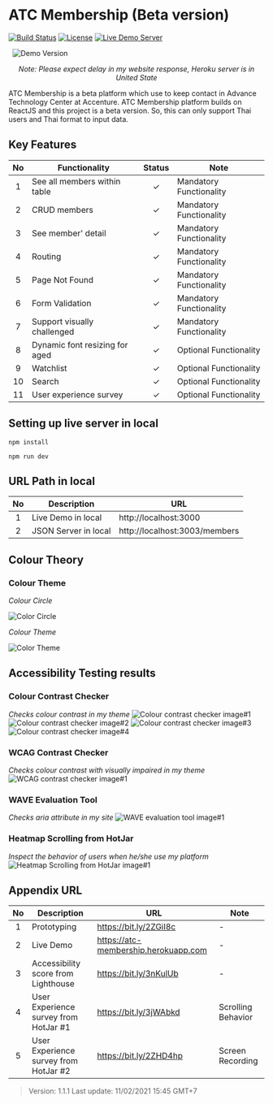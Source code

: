 # ATC Membership (Beta version)

[![Build Status](https://img.shields.io/badge/Build-Passed-success)](https://atc-membership.herokuapp.com)
[![License](https://img.shields.io/badge/License-ATCT-blueviolet)](https://www.accenture.com/th-en/about/company/atc-thailand)
[![Live Demo Server](https://img.shields.io/badge/Live%20Demo%20Server%20-Heroku-violet)](https://atc-membership.herokuapp.com)

&nbsp;
![Demo Version](/src/images/demo.gif)

_<p align="center"> Note: Please expect delay in my website response, Heroku server is in United State </p>_

ATC Membership is a beta platform which use to keep contact in Advance Technology Center at Accenture. ATC Membership platform builds on ReactJS and this project is a beta version. So, this can only support Thai users and Thai format to input data.

## Key Features

| No  | Functionality                  | Status  | Note                    |
| :-: | ------------------------------ | :-----: | ----------------------- |
|  1  | See all members within table   | &check; | Mandatory Functionality |
|  2  | CRUD members                   | &check; | Mandatory Functionality |
|  3  | See member' detail             | &check; | Mandatory Functionality |
|  4  | Routing                        | &check; | Mandatory Functionality |
|  5  | Page Not Found                 | &check; | Mandatory Functionality |
|  6  | Form Validation                | &check; | Mandatory Functionality |
|  7  | Support visually challenged    | &check; | Mandatory Functionality |
|  8  | Dynamic font resizing for aged | &check; | Optional Functionality  |
|  9  | Watchlist                      | &check; | Optional Functionality  |
| 10  | Search                         | &check; | Optional Functionality  |
| 11  | User experience survey         | &check; | Optional Functionality  |

## Setting up live server in local

```shell
npm install

npm run dev
```

## URL Path in local

| No  | Description          | URL                           |
| :-: | -------------------- | ----------------------------- |
|  1  | Live Demo in local   | http://localhost:3000         |
|  2  | JSON Server in local | http://localhost:3003/members |

## Colour Theory

### Colour Theme

_Colour Circle_

![Color Circle](/src/images/accessibility/color-circle.jpg)

_Colour Theme_

![Color Theme](/src/images/accessibility/theme.png)

## Accessibility Testing results

### Colour Contrast Checker

_Checks colour contrast in my theme_
![Colour contrast checker image#1](/src/images/accessibility/colour-contrast-checker-1.png)
![Colour contrast checker image#2](/src/images/accessibility/colour-contrast-checker-2.png)
![Colour contrast checker image#3](/src/images/accessibility/colour-contrast-checker-3.png)
![Colour contrast checker image#4](/src/images/accessibility/colour-contrast-checker-4.png)

### WCAG Contrast Checker

_Checks colour contrast with visually impaired in my theme_
![WCAG contrast checker image#1](/src/images/accessibility/wcag_contrast_checker.png)

### WAVE Evaluation Tool

_Checks aria attribute in my site_
![WAVE evaluation tool image#1](/src/images/accessibility/wave.png)

### Heatmap Scrolling from HotJar

_Inspect the behavior of users when he/she use my platform_
![Heatmap Scrolling from HotJar image#1](/src/images/accessibility/heatmap.png)

## Appendix URL

| No  | Description                           | URL                                  | Note               |
| :-: | ------------------------------------- | ------------------------------------ | ------------------ |
|  1  | Prototyping                           | https://bit.ly/2ZGiI8c               | -                  |
|  2  | Live Demo                             | https://atc-membership.herokuapp.com | -                  |
|  3  | Accessibility score from Lighthouse   | https://bit.ly/3nKulUb               | -                  |
|  4  | User Experience survey from HotJar #1 | https://bit.ly/3jWAbkd               | Scrolling Behavior |
|  5  | User Experience survey from HotJar #2 | https://bit.ly/2ZHD4hp               | Screen Recording   |

> Version: 1.1.1
> Last update: 11/02/2021 15:45 GMT+7
